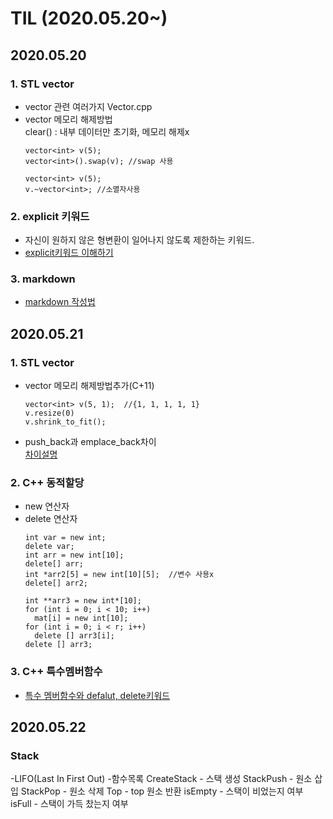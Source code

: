 TIL (2020.05.20~)
=============

## 2020.05.20

### 1. STL vector
- vector 관련 여러가지 Vector.cpp
- vector 메모리 해제방법   
  clear() : 내부 데이터만 초기화, 메모리 해제x
  ```
  vector<int> v(5);
  vector<int>().swap(v); //swap 사용
  ```
  ```
  vector<int> v(5);
  v.~vector<int>; //소멸자사용
  ```
### 2. explicit 키워드
- 자신이 원하지 않은 형변환이 일어나지 않도록 제한하는 키워드.
- [explicit키워드 이해하기](https://dydtjr1128.github.io/cpp/2019/07/13/Cpp-explicit-keyowrd.html)
### 3. markdown
- [markdown 작성법](https://gist.github.com/ihoneymon/652be052a0727ad59601)

## 2020.05.21

### 1. STL vector
- vector 메모리 해제방법추가(C+11)   
  ```
  vector<int> v(5, 1);  //{1, 1, 1, 1, 1}
  v.resize(0)
  v.shrink_to_fit();
  ```
- push_back과 emplace_back차이   
  [차이설명](https://shaeod.tistory.com/630)
### 2. C++ 동적할당
- new 연산자
- delete 연산자
  ```
  int var = new int;
  delete var;
  int arr = new int[10];
  delete[] arr;
  int *arr2[5] = new int[10][5];  //변수 사용x
  delete[] arr2;
  
  int **arr3 = new int*[10];
  for (int i = 0; i < 10; i++)
    mat[i] = new int[10];
  for (int i = 0; i < r; i++)
    delete [] arr3[i];
  delete [] arr3;
  ```
### 3. C++ 특수멤버함수
- [특수 멤버함수와 defalut, delete키워드](http://egloos.zum.com/sweeper/v/2995404)

## 2020.05.22

### Stack
-LIFO(Last In First Out)
-함수목록
CreateStack - 스택 생성
StackPush - 원소 삽입
StackPop - 원소 삭제
Top - top 원소 반환
isEmpty - 스택이 비었는지 여부
isFull - 스택이 가득 찼는지 여부